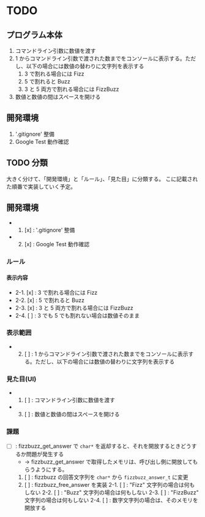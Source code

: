 # TODO

## プログラム本体

1. コマンドライン引数に数値を渡す
2. 1 からコマンドライン引数で渡された数までをコンソールに表示する。ただし、以下の場合には数値の替わりに文字列を表示する
    1. 3 で割れる場合には Fizz
    2. 5 で割れると Buzz
    3. 3 と 5 両方で割れる場合には FizzBuzz
3. 数値と数値の間はスペースを開ける

## 開発環境

1. '.gitignore' 整備
2. Google Test 動作確認

## TODO 分類

大きく分けて、「開発環境」と「ルール」、「見た目」に分類する。
こに記載された順番で実装していく予定。


## 開発環境

- 1. [x] : '.gitignore' 整備
- 2. [x] : Google Test 動作確認


### ルール

#### 表示内容

- 2-1. [x] : 3 で割れる場合には Fizz
- 2-2. [x] : 5 で割れると Buzz
- 2-3. [x] : 3 と 5 両方で割れる場合には FizzBuzz
- 2-4. [ ] : 3 でも 5 でも割れない場合は数値そのまま


### 表示範囲

- 2. [ ] : 1 からコマンドライン引数で渡された数までをコンソールに表示する。ただし、以下の場合には数値の替わりに文字列を表示する


### 見た目(UI)

- 1. [ ] : コマンドライン引数に数値を渡す
- 3. [ ] : 数値と数値の間はスペースを開ける


### 課題

- [ ] : fizzbuzz_get_answer で `char*` を返却すると、それを開放するときどうするか問題が発生する
    - -> fizzbuzz_get_answer で取得したメモリは、呼び出し側に開放してもらうようにする。
    1.  [ ] : fizzbuzz の回答文字列を `char*` から `fizzbuzz_answer_t` に変更
    2.  [ ] : fizzbuzz_free_answer を実装
        2-1. [ ] : "Fizz" 文字列の場合は何もしない
        2-2. [ ] : "Buzz" 文字列の場合は何もしない
        2-3. [ ] : "FizzBuzz" 文字列の場合は何もしない
        2-4. [ ] : 数字文字列の場合は、そのメモリを開放する


